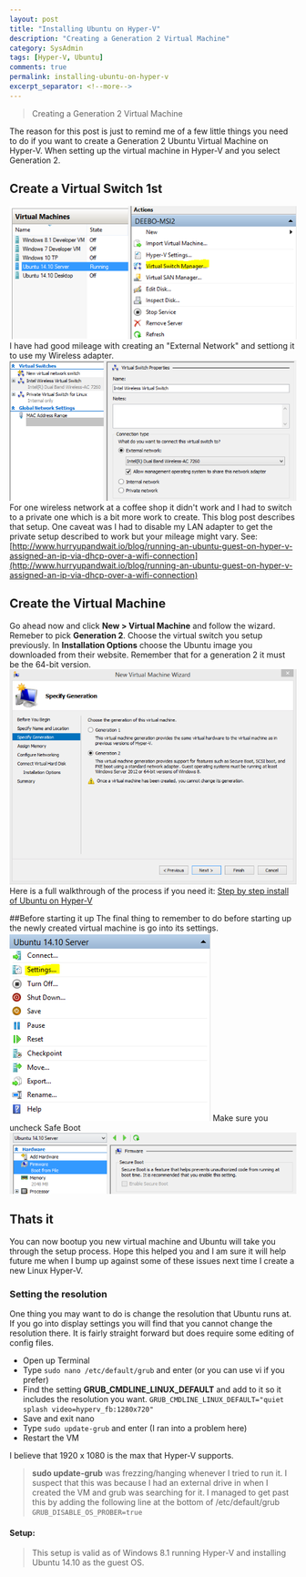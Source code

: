 ```yaml
---
layout: post
title: "Installing Ubuntu on Hyper-V"
description: "Creating a Generation 2 Virtual Machine"
category: SysAdmin
tags: [Hyper-V, Ubuntu]
comments: true
permalink: installing-ubuntu-on-hyper-v
excerpt_separator: <!--more-->
---
```

> Creating a Generation 2 Virtual Machine

The reason for this post is just to remind me of a few little things you need to do if you want to create a Generation 2 Ubuntu Virtual Machine on Hyper-V. When setting up the virtual machine in Hyper-V and you select Generation 2.
<!--more-->
## Create a Virtual Switch 1st
![Navigating to Virtual Switch Manager](/images/posts/2015/Switch1.PNG)
I have had good mileage with creating an "External Network" and settiong it to use my Wireless adapter.
![Virtual Switches](/images/posts/2015/Switch2-1.png)
For one wireless network at a coffee shop it didn't work and I had to switch to a private one which is a bit more work to create. This blog post describes that setup. One caveat was I had to disable my LAN adapter to get the private setup described to work but your mileage might vary.
See: [http://www.hurryupandwait.io/blog/running-an-ubuntu-guest-on-hyper-v-assigned-an-ip-via-dhcp-over-a-wifi-connection](http://www.hurryupandwait.io/blog/running-an-ubuntu-guest-on-hyper-v-assigned-an-ip-via-dhcp-over-a-wifi-connection)

## Create the Virtual Machine
Go ahead now and click **New > Virtual Machine** and follow the wizard. Remeber to pick **Generation 2**. Choose the virtual switch you setup previously. In **Installation Options** choose the Ubuntu image you downloaded from their website. Remember that for a generation 2 it must be the 64-bit version.
![Pick Generation 2](/images/posts/2015/Generation2.PNG)
Here is a full walkthrough of the process if you need it: [Step by step install of Ubuntu on Hyper-V](http://www.servethehome.com/run-ubuntu-windows-8-hyper-v-quickly/)

##Before starting it up
The final thing to remember to do before starting up the newly created virtual machine is go into its settings.
![Navigating to settings](/images/posts/2015/Settings1.PNG)
Make sure you uncheck Safe Boot
![Uncheck Secure Boot](/images/posts/2015/Settings2.PNG)


## Thats it

You can now bootup you new virtual machine and Ubuntu will take you through the setup process. Hope this helped you and I am sure it will help future me when I bump up against some of these issues next time I create a new Linux Hyper-V.

### Setting the resolution

One thing you may want to do is change the resolution that Ubuntu runs at. If you go into display settings you will find that you cannot change the resolution there.
It is fairly straight forward but does require some editing of config files.

* Open up Terminal
* Type `sudo nano /etc/default/grub` and enter (or you can use vi if you prefer)
* Find the setting **GRUB_CMDLINE_LINUX_DEFAULT** and add to it so it includes the resolution you want.
`GRUB_CMDLINE_LINUX_DEFAULT="quiet splash video=hyperv_fb:1280x720"`
* Save and exit nano
* Type `sudo update-grub` and enter (I ran into a problem here)
* Restart the VM

I believe that 1920 x 1080 is the max that Hyper-V supports.

> **sudo update-grub** was frezzing/hanging whenever I tried to run it. I suspect that this was because I had an external drive in when I created the VM and grub was searching for it. 
I managed to get past this by adding the following line at the bottom of /etc/default/grub
`GRUB_DISABLE_OS_PROBER=true `

#### Setup:

> This setup is valid as of Windows 8.1 running Hyper-V and installing Ubuntu 14.10 as the guest OS.